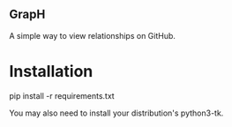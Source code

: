 ## GrapH

A simple way to view relationships on GitHub. 

# Installation

pip install -r requirements.txt

You may also need to install your distribution's python3-tk.
